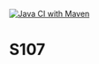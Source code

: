 [![Java CI with Maven](https://github.com/chrislima-inatel/S107/actions/workflows/maven.yml/badge.svg)](https://github.com/chrislima-inatel/S107/actions/workflows/maven.yml)

# S107
